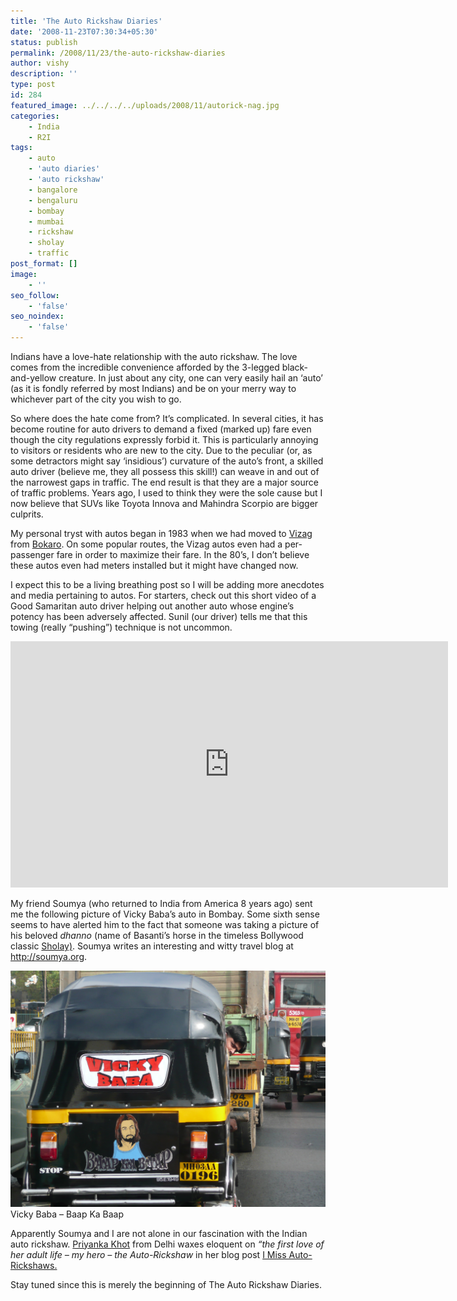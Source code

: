 ```yaml
---
title: 'The Auto Rickshaw Diaries'
date: '2008-11-23T07:30:34+05:30'
status: publish
permalink: /2008/11/23/the-auto-rickshaw-diaries
author: vishy
description: ''
type: post
id: 284
featured_image: ../../../../uploads/2008/11/autorick-nag.jpg
categories: 
    - India
    - R2I
tags:
    - auto
    - 'auto diaries'
    - 'auto rickshaw'
    - bangalore
    - bengaluru
    - bombay
    - mumbai
    - rickshaw
    - sholay
    - traffic
post_format: []
image:
    - ''
seo_follow:
    - 'false'
seo_noindex:
    - 'false'
---
```

Indians have a love-hate relationship with the auto rickshaw. The love comes from the incredible convenience afforded by the 3-legged black-and-yellow creature. In just about any city, one can very easily hail an ‘auto’ (as it is fondly referred by most Indians) and be on your merry way to whichever part of the city you wish to go.

So where does the hate come from? It’s complicated. In several cities, it has become routine for auto drivers to demand a fixed (marked up) fare even though the city regulations expressly forbid it. This is particularly annoying to visitors or residents who are new to the city. Due to the peculiar (or, as some detractors might say ‘insidious’) curvature of the auto’s front, a skilled auto driver (believe me, they all possess this skill!) can weave in and out of the narrowest gaps in traffic. The end result is that they are a major source of traffic problems. Years ago, I used to think they were the sole cause but I now believe that SUVs like Toyota Innova and Mahindra Scorpio are bigger culprits.

My personal tryst with autos began in 1983 when we had moved to [Vizag ](http://en.wikipedia.org/wiki/Visakhapatnam) from [Bokaro](http://en.wikipedia.org/wiki/Bokaro_Steel_City). On some popular routes, the Vizag autos even had a per-passenger fare in order to maximize their fare. In the 80’s, I don’t believe these autos even had meters installed but it might have changed now.

I expect this to be a living breathing post so I will be adding more anecdotes and media pertaining to autos. For starters, check out this short video of a Good Samaritan auto driver helping out another auto whose engine’s potency has been adversely affected. Sunil (our driver) tells me that this towing (really “pushing”) technique is not uncommon.

<span class="embed-youtube" style="text-align:center; display: block;"><iframe allowfullscreen="true" class="youtube-player" height="394" src="https://www.youtube.com/embed/bizZeYvH3VI?version=3&rel=1&fs=1&autohide=2&showsearch=0&showinfo=1&iv_load_policy=1&wmode=transparent" style="border:0;" type="text/html" width="700"></iframe></span>

My friend Soumya (who returned to India from America 8 years ago) sent me the following picture of Vicky Baba’s auto in Bombay. Some sixth sense seems to have alerted him to the fact that someone was taking a picture of his beloved *dhanno* (name of Basanti’s horse in the timeless Bollywood classic [Sholay)](http://en.wikipedia.org/wiki/Sholay). Soumya writes an interesting and witty travel blog at <http://soumya.org>.

![Baap Ka Baap](../../../../uploads/2008/11/vickybaba1.jpg) Vicky Baba – Baap Ka Baap

Apparently Soumya and I are not alone in our fascination with the Indian auto rickshaw. [Priyanka Khot](http://delhiphotodairy.blogspot.com/) from Delhi waxes eloquent on *“the first love of her adult life – my hero – the Auto-Rickshaw* in her blog post [I Miss Auto-Rickshaws.](http://delhiphotodairy.blogspot.com/2008/10/i-miss-auto-rickshaws.html)

Stay tuned since this is merely the beginning of The Auto Rickshaw Diaries.

